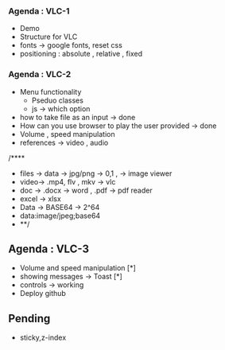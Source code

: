 
### Agenda : VLC-1
* Demo
* Structure for VLC
* fonts -> google fonts, reset css
* positioning : absolute , relative , fixed


### Agenda : VLC-2
* Menu functionality
  * Pseduo classes 
  * js -> which option
* how to take file as an input -> done 
* How can you use browser to play the user provided -> done
* Volume , speed  manipulation
* references -> video , audio 

/****
 * files -> data -> jpg/png -> 0,1 , -> image viewer
 * video-> .mp4, flv , mkv -> vlc
 * doc -> .docx -> word , .pdf -> pdf reader
 * excel -> xlsx 
 * Data -> BASE64 -> 2^64
 * data:image/jpeg;base64
 * **/ 

## Agenda : VLC-3
* Volume and speed manipulation [*]
* showing messages -> Toast [*]
* controls -> working
* Deploy github

## Pending 
* sticky,z-index
